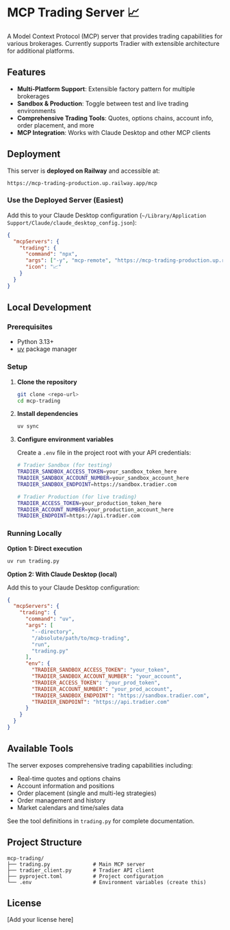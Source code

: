 # MCP Trading Server 📈

A Model Context Protocol (MCP) server that provides trading capabilities for various brokerages. Currently supports Tradier with extensible architecture for additional platforms.

## Features

- **Multi-Platform Support**: Extensible factory pattern for multiple brokerages
- **Sandbox & Production**: Toggle between test and live trading environments
- **Comprehensive Trading Tools**: Quotes, options chains, account info, order placement, and more
- **MCP Integration**: Works with Claude Desktop and other MCP clients

## Deployment

This server is **deployed on Railway** and accessible at:
```
https://mcp-trading-production.up.railway.app/mcp
```

### Use the Deployed Server (Easiest)

Add this to your Claude Desktop configuration (`~/Library/Application Support/Claude/claude_desktop_config.json`):

```json
{
  "mcpServers": {
    "trading": {
      "command": "npx",
      "args": ["-y", "mcp-remote", "https://mcp-trading-production.up.railway.app/mcp"],
      "icon": "📈"
    }
  }
}
```

## Local Development

### Prerequisites

- Python 3.13+
- [uv](https://github.com/astral-sh/uv) package manager

### Setup

1. **Clone the repository**
   ```bash
   git clone <repo-url>
   cd mcp-trading
   ```

2. **Install dependencies**
   ```bash
   uv sync
   ```

3. **Configure environment variables**
   
   Create a `.env` file in the project root with your API credentials:
   ```bash
   # Tradier Sandbox (for testing)
   TRADIER_SANDBOX_ACCESS_TOKEN=your_sandbox_token_here
   TRADIER_SANDBOX_ACCOUNT_NUMBER=your_sandbox_account_here
   TRADIER_SANDBOX_ENDPOINT=https://sandbox.tradier.com
   
   # Tradier Production (for live trading)
   TRADIER_ACCESS_TOKEN=your_production_token_here
   TRADIER_ACCOUNT_NUMBER=your_production_account_here
   TRADIER_ENDPOINT=https://api.tradier.com
   ```

### Running Locally

**Option 1: Direct execution**
```bash
uv run trading.py
```

**Option 2: With Claude Desktop (local)**

Add this to your Claude Desktop configuration:
```json
{
  "mcpServers": {
    "trading": {
      "command": "uv",
      "args": [
        "--directory",
        "/absolute/path/to/mcp-trading",
        "run",
        "trading.py"
      ],
      "env": {
        "TRADIER_SANDBOX_ACCESS_TOKEN": "your_token",
        "TRADIER_SANDBOX_ACCOUNT_NUMBER": "your_account",
        "TRADIER_ACCESS_TOKEN": "your_prod_token",
        "TRADIER_ACCOUNT_NUMBER": "your_prod_account",
        "TRADIER_SANDBOX_ENDPOINT": "https://sandbox.tradier.com",
        "TRADIER_ENDPOINT": "https://api.tradier.com"
      }
    }
  }
}
```


## Available Tools

The server exposes comprehensive trading capabilities including:
- Real-time quotes and options chains
- Account information and positions
- Order placement (single and multi-leg strategies)
- Order management and history
- Market calendars and time/sales data

See the tool definitions in `trading.py` for complete documentation.

## Project Structure

```
mcp-trading/
├── trading.py              # Main MCP server
├── tradier_client.py       # Tradier API client
├── pyproject.toml          # Project configuration
└── .env                    # Environment variables (create this)
```

## License

[Add your license here]